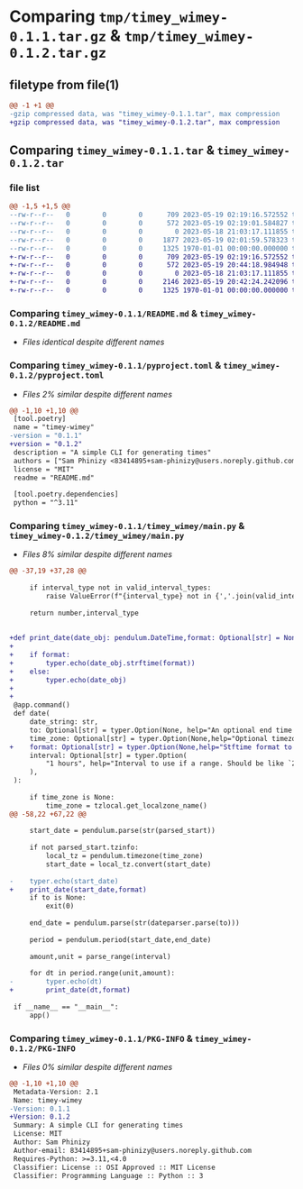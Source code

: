 # Comparing `tmp/timey_wimey-0.1.1.tar.gz` & `tmp/timey_wimey-0.1.2.tar.gz`

## filetype from file(1)

```diff
@@ -1 +1 @@
-gzip compressed data, was "timey_wimey-0.1.1.tar", max compression
+gzip compressed data, was "timey_wimey-0.1.2.tar", max compression
```

## Comparing `timey_wimey-0.1.1.tar` & `timey_wimey-0.1.2.tar`

### file list

```diff
@@ -1,5 +1,5 @@
--rw-r--r--   0        0        0      709 2023-05-19 02:19:16.572552 timey_wimey-0.1.1/README.md
--rw-r--r--   0        0        0      572 2023-05-19 02:19:01.584827 timey_wimey-0.1.1/pyproject.toml
--rw-r--r--   0        0        0        0 2023-05-18 21:03:17.111855 timey_wimey-0.1.1/timey_wimey/__init__.py
--rw-r--r--   0        0        0     1877 2023-05-19 02:01:59.578323 timey_wimey-0.1.1/timey_wimey/main.py
--rw-r--r--   0        0        0     1325 1970-01-01 00:00:00.000000 timey_wimey-0.1.1/PKG-INFO
+-rw-r--r--   0        0        0      709 2023-05-19 02:19:16.572552 timey_wimey-0.1.2/README.md
+-rw-r--r--   0        0        0      572 2023-05-19 20:44:18.984948 timey_wimey-0.1.2/pyproject.toml
+-rw-r--r--   0        0        0        0 2023-05-18 21:03:17.111855 timey_wimey-0.1.2/timey_wimey/__init__.py
+-rw-r--r--   0        0        0     2146 2023-05-19 20:42:24.242096 timey_wimey-0.1.2/timey_wimey/main.py
+-rw-r--r--   0        0        0     1325 1970-01-01 00:00:00.000000 timey_wimey-0.1.2/PKG-INFO
```

### Comparing `timey_wimey-0.1.1/README.md` & `timey_wimey-0.1.2/README.md`

 * *Files identical despite different names*

### Comparing `timey_wimey-0.1.1/pyproject.toml` & `timey_wimey-0.1.2/pyproject.toml`

 * *Files 2% similar despite different names*

```diff
@@ -1,10 +1,10 @@
 [tool.poetry]
 name = "timey-wimey"
-version = "0.1.1"
+version = "0.1.2"
 description = "A simple CLI for generating times"
 authors = ["Sam Phinizy <83414895+sam-phinizy@users.noreply.github.com>"]
 license = "MIT"
 readme = "README.md"
 
 [tool.poetry.dependencies]
 python = "^3.11"
```

### Comparing `timey_wimey-0.1.1/timey_wimey/main.py` & `timey_wimey-0.1.2/timey_wimey/main.py`

 * *Files 8% similar despite different names*

```diff
@@ -37,19 +37,28 @@
 
     if interval_type not in valid_interval_types:
         raise ValueError(f"{interval_type} not in {','.join(valid_interval_types)}")
 
     return number,interval_type
 
 
+def print_date(date_obj: pendulum.DateTime,format: Optional[str] = None):
+
+    if format:
+        typer.echo(date_obj.strftime(format))
+    else:
+        typer.echo(date_obj)
+
+
 @app.command()
 def date(
     date_string: str,
     to: Optional[str] = typer.Option(None, help="An optional end time to go to."),
     time_zone: Optional[str] = typer.Option(None,help="Optional timezone to use."),
+    format: Optional[str] = typer.Option(None,help="Stftime format to use."),
     interval: Optional[str] = typer.Option(
         "1 hours", help="Interval to use if a range. Should be like `2 days` or `37 minutes`"
     ),
 ):
 
     if time_zone is None:
         time_zone = tzlocal.get_localzone_name()
@@ -58,22 +67,22 @@
 
     start_date = pendulum.parse(str(parsed_start))
 
     if not parsed_start.tzinfo:
         local_tz = pendulum.timezone(time_zone)
         start_date = local_tz.convert(start_date)
 
-    typer.echo(start_date)
+    print_date(start_date,format)
     if to is None:
         exit(0)
 
     end_date = pendulum.parse(str(dateparser.parse(to)))
 
     period = pendulum.period(start_date,end_date)
 
     amount,unit = parse_range(interval)
 
     for dt in period.range(unit,amount):
-        typer.echo(dt)
+        print_date(dt,format)
 
 if __name__ == "__main__":
     app()
```

### Comparing `timey_wimey-0.1.1/PKG-INFO` & `timey_wimey-0.1.2/PKG-INFO`

 * *Files 0% similar despite different names*

```diff
@@ -1,10 +1,10 @@
 Metadata-Version: 2.1
 Name: timey-wimey
-Version: 0.1.1
+Version: 0.1.2
 Summary: A simple CLI for generating times
 License: MIT
 Author: Sam Phinizy
 Author-email: 83414895+sam-phinizy@users.noreply.github.com
 Requires-Python: >=3.11,<4.0
 Classifier: License :: OSI Approved :: MIT License
 Classifier: Programming Language :: Python :: 3
```

